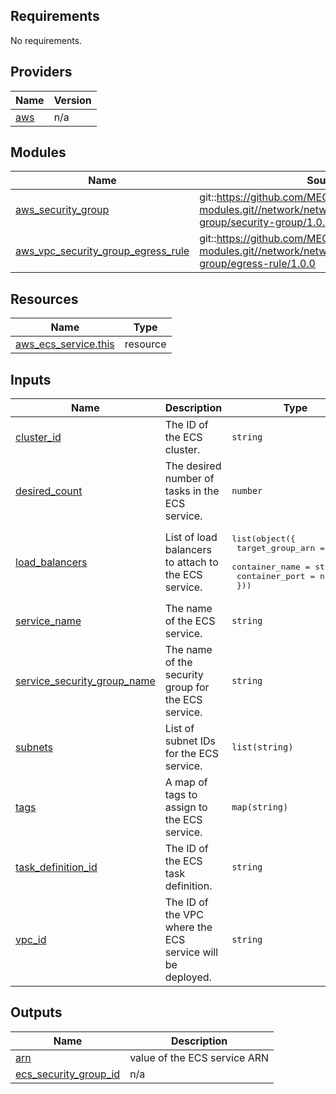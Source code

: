 ## Requirements

No requirements.

## Providers

| Name | Version |
|------|---------|
| <a name="provider_aws"></a> [aws](#provider\_aws) | n/a |

## Modules

| Name | Source | Version |
|------|--------|---------|
| <a name="module_aws_security_group"></a> [aws\_security\_group](#module\_aws\_security\_group) | git::https://github.com/MEGAVARSHINI85/terraform-modules.git//network/network-security-group/security-group/1.0.0 | n/a |
| <a name="module_aws_vpc_security_group_egress_rule"></a> [aws\_vpc\_security\_group\_egress\_rule](#module\_aws\_vpc\_security\_group\_egress\_rule) | git::https://github.com/MEGAVARSHINI85/terraform-modules.git//network/network-security-group/egress-rule/1.0.0 | n/a |

## Resources

| Name | Type |
|------|------|
| [aws_ecs_service.this](https://registry.terraform.io/providers/hashicorp/aws/latest/docs/resources/ecs_service) | resource |

## Inputs

| Name | Description | Type | Default | Required |
|------|-------------|------|---------|:--------:|
| <a name="input_cluster_id"></a> [cluster\_id](#input\_cluster\_id) | The ID of the ECS cluster. | `string` | n/a | yes |
| <a name="input_desired_count"></a> [desired\_count](#input\_desired\_count) | The desired number of tasks in the ECS service. | `number` | `1` | no |
| <a name="input_load_balancers"></a> [load\_balancers](#input\_load\_balancers) | List of load balancers to attach to the ECS service. | <pre>list(object({<br/>    target_group_arn = string<br/>    container_name   = string<br/>    container_port   = number<br/>  }))</pre> | `[]` | no |
| <a name="input_service_name"></a> [service\_name](#input\_service\_name) | The name of the ECS service. | `string` | n/a | yes |
| <a name="input_service_security_group_name"></a> [service\_security\_group\_name](#input\_service\_security\_group\_name) | The name of the security group for the ECS service. | `string` | n/a | yes |
| <a name="input_subnets"></a> [subnets](#input\_subnets) | List of subnet IDs for the ECS service. | `list(string)` | n/a | yes |
| <a name="input_tags"></a> [tags](#input\_tags) | A map of tags to assign to the ECS service. | `map(string)` | n/a | yes |
| <a name="input_task_definition_id"></a> [task\_definition\_id](#input\_task\_definition\_id) | The ID of the ECS task definition. | `string` | n/a | yes |
| <a name="input_vpc_id"></a> [vpc\_id](#input\_vpc\_id) | The ID of the VPC where the ECS service will be deployed. | `string` | n/a | yes |

## Outputs

| Name | Description |
|------|-------------|
| <a name="output_arn"></a> [arn](#output\_arn) | value of the ECS service ARN |
| <a name="output_ecs_security_group_id"></a> [ecs\_security\_group\_id](#output\_ecs\_security\_group\_id) | n/a |
